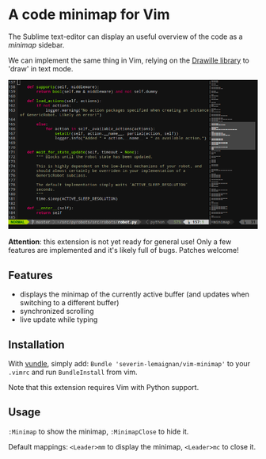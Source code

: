 A code minimap for Vim
======================

The Sublime text-editor can display an useful overview of the code as a
*minimap* sidebar.

We can implement the same thing in Vim, relying on the [Drawille
library](https://github.com/asciimoo/drawille) to 'draw' in text mode.

![Code minimap in Vim](minimap.png)


**Attention**: this extension is not yet ready for general use! Only a few
features are implemented and it's likely full of bugs. Patches welcome!

Features
--------

- displays the minimap of the currently active buffer (and updates when
  switching to a different buffer)
- synchronized scrolling
- live update while typing

Installation
------------

With [vundle](https://github.com/gmarik/Vundle.vim), simply add: `Bundle
'severin-lemaignan/vim-minimap'` to your `.vimrc` and run `BundleInstall` from
vim.

Note that this extension requires Vim with Python support.

Usage
-----

`:Minimap` to show the minimap, `:MinimapClose` to hide it.

Default mappings: `<Leader>mm` to display the minimap, `<Leader>mc` to close it.

